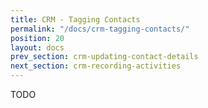 ```yaml
---
title: CRM - Tagging Contacts
permalink: "/docs/crm-tagging-contacts/"
position: 20
layout: docs
prev_section: crm-updating-contact-details
next_section: crm-recording-activities
---
```


TODO
